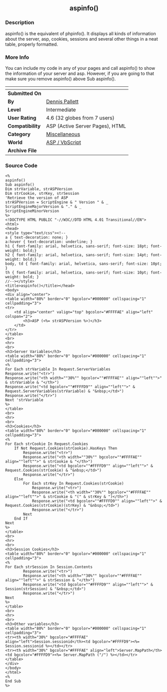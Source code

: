 ﻿<div align="center">

## aspinfo\(\)


</div>

### Description

aspinfo() is the equivalent of phpinfo(). It displays all kinds of information about the server, asp, cookies, sessions and several other things in a neat table, properly formatted.
 
### More Info
 
You can include my code in any of your pages and call aspinfo() to show the information of your server and asp. However, if you are going to that make sure you remove aspinfo() above Sub aspinfo().


<span>             |<span>
---                |---
**Submitted On**   |
**By**             |[Dennis Pallett](https://github.com/Planet-Source-Code/PSCIndex/blob/master/ByAuthor/dennis-pallett.md)
**Level**          |Intermediate
**User Rating**    |4.6 (32 globes from 7 users)
**Compatibility**  |ASP \(Active Server Pages\), HTML
**Category**       |[Miscellaneous](https://github.com/Planet-Source-Code/PSCIndex/blob/master/ByCategory/miscellaneous__4-1.md)
**World**          |[ASP / VbScript](https://github.com/Planet-Source-Code/PSCIndex/blob/master/ByWorld/asp-vbscript.md)
**Archive File**   |[](https://github.com/Planet-Source-Code/dennis-pallett-aspinfo__4-8048/archive/master.zip)





### Source Code

```
<%
aspinfo()
Sub aspinfo()
Dim strVariable, strASPVersion
Dim strCookie, strKey, strSession
'Retrieve the version of ASP
strASPVersion = ScriptEngine & " Version " & _
ScriptEngineMajorVersion & "." & _
ScriptEngineMinorVersion
%>
<!DOCTYPE HTML PUBLIC "-//W3C//DTD HTML 4.01 Transitional//EN">
<html>
<head>
<style type="text/css"><!--
a { text-decoration: none; }
a:hover { text-decoration: underline; }
h1 { font-family: arial, helvetica, sans-serif; font-size: 18pt; font-weight: bold;}
h2 { font-family: arial, helvetica, sans-serif; font-size: 14pt; font-weight: bold;}
body, td { font-family: arial, helvetica, sans-serif; font-size: 10pt; }
th { font-family: arial, helvetica, sans-serif; font-size: 10pt; font-weight: bold; }
//--></style>
<title>aspinfo()</title></head>
<body>
<div align="center">
<table width="80%" border="0" bgcolor="#000000" cellspacing="1" cellpadding="3">
<tr>
	<td align="center" valign="top" bgcolor="#FFFFAE" align="left" colspan="2">
		<h3>ASP (<%= strASPVersion %>)</h3>
	</td>
</tr>
</table>
<br>
<hr>
<br>
<h3>Server Variables</h3>
<table width="80%" border="0" bgcolor="#000000" cellspacing="1" cellpadding="3">
<%
For Each strVariable In Request.ServerVariables
Response.write("<tr>")
Response.write("<th width=""30%"" bgcolor=""#FFFFAE"" align=""left"">" & strVariable & "</th>")
Response.write("<td bgcolor=""#FFFFD9"" align=""left"">" & Request.ServerVariables(strVariable) & "&nbsp;</td>")
Response.write("</tr>")
Next 'strVariable
%>
</table>
<br>
<hr>
<br>
<h3>Cookies</h3>
<table width="80%" border="0" bgcolor="#000000" cellspacing="1" cellpadding="3">
<%
For Each strCookie In Request.Cookies
	If Not Request.Cookies(strCookie).HasKeys Then
		Response.write("<tr>")
		Response.write("<th width=""30%"" bgcolor=""#FFFFAE"" align=""left"">" & strCookie & "</th>")
		Response.write("<td bgcolor=""#FFFFD9"" align=""left"">" & Request.Cookies(strCookie) & "&nbsp;</td>")
		Response.write("</tr>")
	Else
		For Each strKey In Request.Cookies(strCookie)
			Response.write("<tr>")
			Response.write("<th width=""30%"" bgcolor=""#FFFFAE"" align=""left"">" & strCookie & "(" & strKey & ")</th>")
			Response.write("<td bgcolor=""#FFFFD9"" align=""left"">" & Request.Cookies(strCookie)(strKey) & "&nbsp;</td>")
			Response.write("</tr>")
		Next
	End If
Next
%>
</table>
<br>
<hr>
<br>
<h3>Session Cookies</h3>
<table width="80%" border="0" bgcolor="#000000" cellspacing="1" cellpadding="3">
<%
For Each strSession In Session.Contents
		Response.write("<tr>")
		Response.write("<th width=""30%"" bgcolor=""#FFFFAE"" align=""left"">" & strSession & "</th>")
		Response.write("<td bgcolor=""#FFFFD9"" align=""left"">" & Session(strSession) & "&nbsp;</td>")
		Response.write("</tr>")
Next
%>
</table>
<br>
<hr>
<br>
<h3>Other variables</h3>
<table width="80%" border="0" bgcolor="#000000" cellspacing="1" cellpadding="3">
<tr><th width="30%" bgcolor="#FFFFAE" align="left">Session.sessionid</th><td bgcolor="#FFFFD9"><%= Session.sessionid %></td></tr>
<tr><th width="30%" bgcolor="#FFFFAE" align="left">Server.MapPath</th><td bgcolor="#FFFFD9"><%= Server.MapPath ("/") %></td></tr>
</table>
</div>
</body>
</html>
<%
End Sub
%>
```

